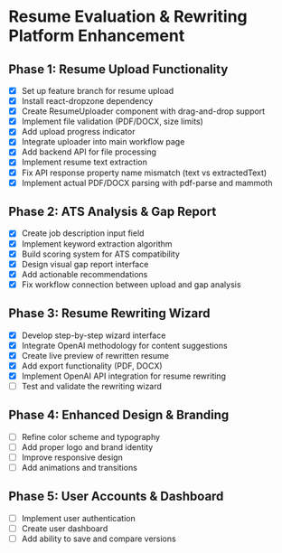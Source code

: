# Resume Evaluation & Rewriting Platform Enhancement

## Phase 1: Resume Upload Functionality
- [x] Set up feature branch for resume upload
- [x] Install react-dropzone dependency
- [x] Create ResumeUploader component with drag-and-drop support
- [x] Implement file validation (PDF/DOCX, size limits)
- [x] Add upload progress indicator
- [x] Integrate uploader into main workflow page
- [x] Add backend API for file processing
- [x] Implement resume text extraction
- [x] Fix API response property name mismatch (text vs extractedText)
- [x] Implement actual PDF/DOCX parsing with pdf-parse and mammoth

## Phase 2: ATS Analysis & Gap Report
- [x] Create job description input field
- [x] Implement keyword extraction algorithm
- [x] Build scoring system for ATS compatibility
- [x] Design visual gap report interface
- [x] Add actionable recommendations
- [x] Fix workflow connection between upload and gap analysis

## Phase 3: Resume Rewriting Wizard
- [x] Develop step-by-step wizard interface
- [x] Integrate OpenAI methodology for content suggestions
- [x] Create live preview of rewritten resume
- [x] Add export functionality (PDF, DOCX)
- [x] Implement OpenAI API integration for resume rewriting
- [ ] Test and validate the rewriting wizard

## Phase 4: Enhanced Design & Branding
- [ ] Refine color scheme and typography
- [ ] Add proper logo and brand identity
- [ ] Improve responsive design
- [ ] Add animations and transitions

## Phase 5: User Accounts & Dashboard
- [ ] Implement user authentication
- [ ] Create user dashboard
- [ ] Add ability to save and compare versions
